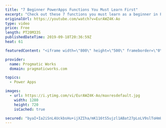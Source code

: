 ```yaml
---
title: "7 Beginner PowerApps Functions You Must Learn First"
excerpt: "Check out these 7 functions you must learn as a beginner in PowerApps. In this video you'll learn about the PowerApps Lookup, Search and Filter functions for data filtering, SubmitForm and Remove to alter data. Also learn about the user function to capture user information and Set command for global"
originalUrl: https://youtube.com/watch?v=EurAWZ4K-Ao
type: video
price: Free
length: PT20M33S
publishedDateTime: 2019-09-18T20:36:59Z
heat: 61

featuredContent: "<iframe width=\"800\" height=\"500\" frameborder=\"0\" src=\"https://www.youtube.com/embed/EurAWZ4K-Ao\" allow=\"accelerometer; autoplay; encrypted-media; gyroscope; picture-in-picture\" allowfullscreen></iframe>"

provider:
  name: Progmatic Works
  domain: pragmaticworks.com

topics:
  - Power Apps

images:
  - url: https://i.ytimg.com/vi/EurAWZ4K-Ao/maxresdefault.jpg
    width: 1280
    height: 720
    isCached: true

secured: "byaI+Ia2iSnL4UckbsHu+ijXZIha/mK116tS5ujzl1ABat27pLoLV9slToHmUwSC9gsUUV0YBjp8AOede0xbIljwpKKMe4DXCj0pbMV416wF5AoHcxe2b19yWpJQcXiym8XHrTvDZ4ZgtsRGYWuGhEe2A9TCm8Zw3dJRJ9lJcGGFx/xsxlCxRbZ8H60cL/Tg3Wn2L2uliKwZcNOnn3in4IkP1ocmXRECSSvbwcRpsGVQ2XPdozvo+YM22/H0mQxO1mtJHX1QrqZbkZmTcFWsmo7ehDH3f5h2eDvwKCIePqHHgPkt8yLVPs8m98rN+Nyr5GngDQtZOjbMPtHpghKj34AJbPDNOhOsU3wX6xgYRc4i6MXLGxwR2joerhf6D10cm4a8SQ4Iwe2tjHkLTYsOrvHuJe3JUOTHQKipyeP8bmc=;WFaMNLo5iXPNfDeJ+8XCVA=="
---
```


